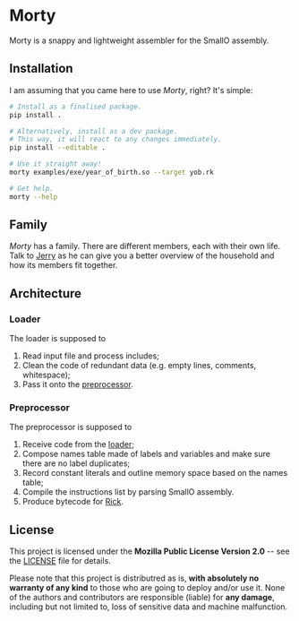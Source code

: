 # Morty

Morty is a snappy and lightweight assembler for the SmallO assembly.



## Installation

I am assuming that you came here to use *Morty*, right? It's simple:

```bash
# Install as a finalised package.
pip install .

# Alternatively, install as a dev package.
# This way, it will react to any changes immediately.
pip install --editable .

# Use it straight away!
morty examples/exe/year_of_birth.so --target yob.rk

# Get help.
morty --help
```



## Family

*Morty* has a family. There are different members, each with their own life.
Talk to [Jerry](https://github.com/smallo-lang/Jerry) as he can give you a
better overview of the household and how its members fit together.



## Architecture

### <a name="loader"></a> Loader

The loader is supposed to 

1. Read input file and process includes;
2. Clean the code of redundant data (e.g. empty lines, comments, whitespace);
3. Pass it onto the [preprocessor](preprocessor).


### <a name="preprocessor"></a> Preprocessor

The preprocessor is supposed to

1. Receive code from the [loader](loader);
2. Compose names table made of labels and variables and make sure there are no
   label duplicates;
3. Record constant literals and outline memory space based on the names table;
4. Compile the instructions list by parsing SmallO assembly.
5. Produce bytecode for [Rick](https://github.com/smallo-lang/Rick).



## License

This project is licensed under the **Mozilla Public License Version 2.0** --
see the [LICENSE](LICENSE) file for details.

Please note that this project is distributred as is,
**with absolutely no warranty of any kind** to those who are going to deploy
and/or use it. None of the authors and contributors are responsible (liable)
for **any damage**, including but not limited to, loss of sensitive data and
machine malfunction.
